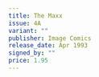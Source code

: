 ```yaml
---
title: The Maxx
issue: 4A
variant: ""
publisher: Image Comics
release_date: Apr 1993
signed_by: ""
price: 1.95
---
```

